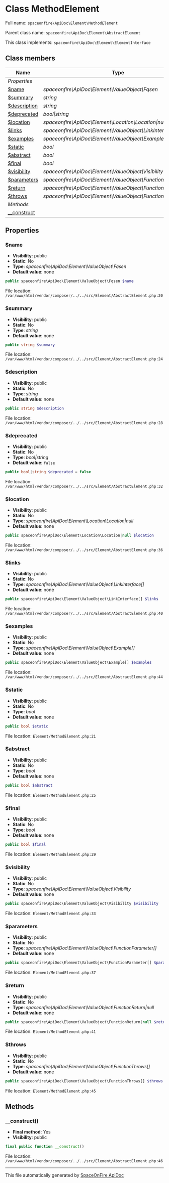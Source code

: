 # Class MethodElement

Full name: `spaceonfire\ApiDoc\Element\MethodElement`

Parent class name: `spaceonfire\ApiDoc\Element\AbstractElement`

This class implements: `spaceonfire\ApiDoc\Element\ElementInterface`

## Class members

| Name                                                                      | Type                                                              | Summary | Additional                                           |
| ------------------------------------------------------------------------- | ----------------------------------------------------------------- | ------- | ---------------------------------------------------- |
| _Properties_                                                              |                                                                   |         |                                                      |
| [\$name](#spaceonfire_apidoc_element_abstractelement_$name)               | _spaceonfire\ApiDoc\Element\ValueObject\Fqsen_                    |         | [📢](# "Visibility: public")                         |
| [\$summary](#spaceonfire_apidoc_element_abstractelement_$summary)         | _string_                                                          |         | [📢](# "Visibility: public")                         |
| [\$description](#spaceonfire_apidoc_element_abstractelement_$description) | _string_                                                          |         | [📢](# "Visibility: public")                         |
| [\$deprecated](#spaceonfire_apidoc_element_abstractelement_$deprecated)   | _bool&#124;string_                                                |         | [📢](# "Visibility: public")                         |
| [\$location](#spaceonfire_apidoc_element_abstractelement_$location)       | _spaceonfire\ApiDoc\Element\Location\Location&#124;null_          |         | [📢](# "Visibility: public")                         |
| [\$links](#spaceonfire_apidoc_element_abstractelement_$links)             | _spaceonfire\ApiDoc\Element\ValueObject\LinkInterface[]_          |         | [📢](# "Visibility: public")                         |
| [\$examples](#spaceonfire_apidoc_element_abstractelement_$examples)       | _spaceonfire\ApiDoc\Element\ValueObject\Example[]_                |         | [📢](# "Visibility: public")                         |
| [\$static](#spaceonfire_apidoc_element_methodelement_$static)             | _bool_                                                            |         | [📢](# "Visibility: public")                         |
| [\$abstract](#spaceonfire_apidoc_element_methodelement_$abstract)         | _bool_                                                            |         | [📢](# "Visibility: public")                         |
| [\$final](#spaceonfire_apidoc_element_methodelement_$final)               | _bool_                                                            |         | [📢](# "Visibility: public")                         |
| [\$visibility](#spaceonfire_apidoc_element_methodelement_$visibility)     | _spaceonfire\ApiDoc\Element\ValueObject\Visibility_               |         | [📢](# "Visibility: public")                         |
| [\$parameters](#spaceonfire_apidoc_element_methodelement_$parameters)     | _spaceonfire\ApiDoc\Element\ValueObject\FunctionParameter[]_      |         | [📢](# "Visibility: public")                         |
| [\$return](#spaceonfire_apidoc_element_methodelement_$return)             | _spaceonfire\ApiDoc\Element\ValueObject\FunctionReturn&#124;null_ |         | [📢](# "Visibility: public")                         |
| [\$throws](#spaceonfire_apidoc_element_methodelement_$throws)             | _spaceonfire\ApiDoc\Element\ValueObject\FunctionThrows[]_         |         | [📢](# "Visibility: public")                         |
| _Methods_                                                                 |                                                                   |         |                                                      |
| [\_\_construct](#spaceonfire_apidoc_element_abstractelement_construct)    |                                                                   |         | [📌](# "Final element") [📢](# "Visibility: public") |

## Properties

<a name="spaceonfire_apidoc_element_abstractelement_$name"></a>

### \$name

-   **Visibility**: public
-   **Static**: No
-   **Type**: _spaceonfire\ApiDoc\Element\ValueObject\Fqsen_
-   **Default value**: none

```php
public spaceonfire\ApiDoc\Element\ValueObject\Fqsen $name
```

File location: `/var/www/html/vendor/composer/../../src/Element/AbstractElement.php:20`

<a name="spaceonfire_apidoc_element_abstractelement_$summary"></a>

### \$summary

-   **Visibility**: public
-   **Static**: No
-   **Type**: _string_
-   **Default value**: none

```php
public string $summary
```

File location: `/var/www/html/vendor/composer/../../src/Element/AbstractElement.php:24`

<a name="spaceonfire_apidoc_element_abstractelement_$description"></a>

### \$description

-   **Visibility**: public
-   **Static**: No
-   **Type**: _string_
-   **Default value**: none

```php
public string $description
```

File location: `/var/www/html/vendor/composer/../../src/Element/AbstractElement.php:28`

<a name="spaceonfire_apidoc_element_abstractelement_$deprecated"></a>

### \$deprecated

-   **Visibility**: public
-   **Static**: No
-   **Type**: _bool|string_
-   **Default value**: `false`

```php
public bool|string $deprecated = false
```

File location: `/var/www/html/vendor/composer/../../src/Element/AbstractElement.php:32`

<a name="spaceonfire_apidoc_element_abstractelement_$location"></a>

### \$location

-   **Visibility**: public
-   **Static**: No
-   **Type**: _spaceonfire\ApiDoc\Element\Location\Location|null_
-   **Default value**: none

```php
public spaceonfire\ApiDoc\Element\Location\Location|null $location
```

File location: `/var/www/html/vendor/composer/../../src/Element/AbstractElement.php:36`

<a name="spaceonfire_apidoc_element_abstractelement_$links"></a>

### \$links

-   **Visibility**: public
-   **Static**: No
-   **Type**: _spaceonfire\ApiDoc\Element\ValueObject\LinkInterface[]_
-   **Default value**: none

```php
public spaceonfire\ApiDoc\Element\ValueObject\LinkInterface[] $links
```

File location: `/var/www/html/vendor/composer/../../src/Element/AbstractElement.php:40`

<a name="spaceonfire_apidoc_element_abstractelement_$examples"></a>

### \$examples

-   **Visibility**: public
-   **Static**: No
-   **Type**: _spaceonfire\ApiDoc\Element\ValueObject\Example[]_
-   **Default value**: none

```php
public spaceonfire\ApiDoc\Element\ValueObject\Example[] $examples
```

File location: `/var/www/html/vendor/composer/../../src/Element/AbstractElement.php:44`

<a name="spaceonfire_apidoc_element_methodelement_$static"></a>

### \$static

-   **Visibility**: public
-   **Static**: No
-   **Type**: _bool_
-   **Default value**: none

```php
public bool $static
```

File location: `Element/MethodElement.php:21`

<a name="spaceonfire_apidoc_element_methodelement_$abstract"></a>

### \$abstract

-   **Visibility**: public
-   **Static**: No
-   **Type**: _bool_
-   **Default value**: none

```php
public bool $abstract
```

File location: `Element/MethodElement.php:25`

<a name="spaceonfire_apidoc_element_methodelement_$final"></a>

### \$final

-   **Visibility**: public
-   **Static**: No
-   **Type**: _bool_
-   **Default value**: none

```php
public bool $final
```

File location: `Element/MethodElement.php:29`

<a name="spaceonfire_apidoc_element_methodelement_$visibility"></a>

### \$visibility

-   **Visibility**: public
-   **Static**: No
-   **Type**: _spaceonfire\ApiDoc\Element\ValueObject\Visibility_
-   **Default value**: none

```php
public spaceonfire\ApiDoc\Element\ValueObject\Visibility $visibility
```

File location: `Element/MethodElement.php:33`

<a name="spaceonfire_apidoc_element_methodelement_$parameters"></a>

### \$parameters

-   **Visibility**: public
-   **Static**: No
-   **Type**: _spaceonfire\ApiDoc\Element\ValueObject\FunctionParameter[]_
-   **Default value**: none

```php
public spaceonfire\ApiDoc\Element\ValueObject\FunctionParameter[] $parameters
```

File location: `Element/MethodElement.php:37`

<a name="spaceonfire_apidoc_element_methodelement_$return"></a>

### \$return

-   **Visibility**: public
-   **Static**: No
-   **Type**: _spaceonfire\ApiDoc\Element\ValueObject\FunctionReturn|null_
-   **Default value**: none

```php
public spaceonfire\ApiDoc\Element\ValueObject\FunctionReturn|null $return
```

File location: `Element/MethodElement.php:41`

<a name="spaceonfire_apidoc_element_methodelement_$throws"></a>

### \$throws

-   **Visibility**: public
-   **Static**: No
-   **Type**: _spaceonfire\ApiDoc\Element\ValueObject\FunctionThrows[]_
-   **Default value**: none

```php
public spaceonfire\ApiDoc\Element\ValueObject\FunctionThrows[] $throws
```

File location: `Element/MethodElement.php:45`

## Methods

<a name="spaceonfire_apidoc_element_abstractelement_construct"></a>

### \_\_construct()

-   **Final method**: Yes
-   **Visibility**: public

```php
final public function __construct()
```

File location: `/var/www/html/vendor/composer/../../src/Element/AbstractElement.php:46`

---

This file automatically generated by [SpaceOnFire ApiDoc](https://github.com/spaceonfire/apidoc)
